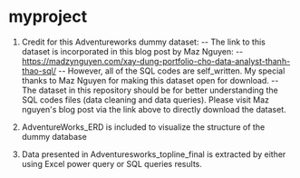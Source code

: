 # myproject

1. Credit for  this Adventureworks dummy dataset:
	-- The link to this dataset is incorporated in this blog post by Maz Nguyen:
	-- https://madzynguyen.com/xay-dung-portfolio-cho-data-analyst-thanh-thao-sql/
  -- However, all of the SQL codes are self_written. My special thanks to Maz Nguyen for making this dataset open for download.
  -- The dataset in this repository should be for better understanding the SQL codes files (data cleaning and data queries).
  Please visit Maz nguyen's blog post via the link above to directly download the dataset.
  
2. AdventureWorks_ERD is included to visualize the structure of the dummy database 

3. Data presented in Adventuresworks_topline_final is extracted by either using Excel power query or SQL queries results.
 
